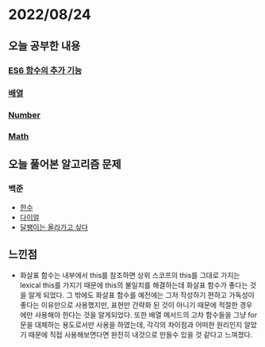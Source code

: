 # 2022/08/24

## 오늘 공부한 내용

### [ES6 함수의 추가 기능](https://github.com/SleeplessN/TIL/blob/main/Javascript/Javascript%20DeepDive/26%EC%9E%A5%20ES6%20%ED%95%A8%EC%88%98%EC%9D%98%20%EC%B6%94%EA%B0%80%20%EA%B8%B0%EB%8A%A5.md)

### [배열](https://github.com/SleeplessN/TIL/blob/main/Javascript/Javascript%20DeepDive/27%EC%9E%A5%20%EB%B0%B0%EC%97%B4.md)

### [Number](https://github.com/SleeplessN/TIL/blob/main/Javascript/Javascript%20DeepDive/28%EC%9E%A5%20Number.md)

### [Math](https://github.com/SleeplessN/TIL/blob/main/Javascript/Javascript%20DeepDive/29%EC%9E%A5%20Math.md)

## 오늘 풀어본 알고리즘 문제

### 백준

- [한수](https://github.com/SleeplessN/problem-solving/blob/main/Baekjoon/1065.%20%ED%95%9C%EC%88%98.js)
- [다이얼](https://github.com/SleeplessN/problem-solving/blob/main/Baekjoon/5622.%20%EB%8B%A4%EC%9D%B4%EC%96%BC.js)
- [달팽이는 올라가고 싶다](https://github.com/SleeplessN/problem-solving/blob/main/Baekjoon/2869.%20%EB%8B%AC%ED%8C%BD%EC%9D%B4%EB%8A%94%20%EC%98%AC%EB%9D%BC%EA%B0%80%EA%B3%A0%20%EC%8B%B6%EB%8B%A4.js)

## 느낀점

- 화살표 함수는 내부에서 this를 참조하면 상위 스코프의 this를 그대로 가지는 lexical this를 가지기 때문에 this의 불일치를 해결하는데 화살표 함수가 좋다는 것을 알게 되었다. 그 밖에도 화살표 함수를 예전에는 그저 작성하기 편하고 가독성이 좋다는 이유만으로 사용했지만, 표현만 간략화 된 것이 아니기 때문에 적절한 경우에만 사용해야 한다는 것을 알게되었다. 또한 배열 메서드의 고차 함수들을 그냥 for문을 대체하는 용도로서만 사용을 하였는데, 각각의 차이점과 어떠한 원리인지 알았기 때문에 직접 사용해보면다면 완전히 내것으로 만들수 있을 것 같다고 느껴졌다.
